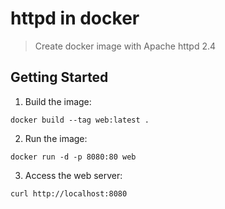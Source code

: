 # httpd in docker

> Create docker image with Apache httpd 2.4


## Getting Started

1. Build the image:
```shell
docker build --tag web:latest .
```

2. Run the image:
```shell
docker run -d -p 8080:80 web
```

3. Access the web server:
```shell
curl http://localhost:8080
```
